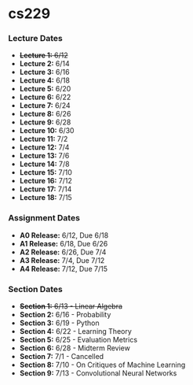 # cs229
### Lecture Dates

- ~~**Lecture 1:** 6/12~~
- **Lecture 2:** 6/14
- **Lecture 3:** 6/16
- **Lecture 4:** 6/18
- **Lecture 5:** 6/20
- **Lecture 6:** 6/22
- **Lecture 7:** 6/24
- **Lecture 8:** 6/26
- **Lecture 9:** 6/28
- **Lecture 10:** 6/30
- **Lecture 11:** 7/2
- **Lecture 12:** 7/4
- **Lecture 13:** 7/6
- **Lecture 14:** 7/8
- **Lecture 15:** 7/10
- **Lecture 16:** 7/12
- **Lecture 17:** 7/14
- **Lecture 18:** 7/15

### Assignment Dates

- **A0 Release:** 6/12, Due 6/18
- **A1 Release:** 6/18, Due 6/26
- **A2 Release:** 6/26, Due 7/4
- **A3 Release:** 7/4, Due 7/12
- **A4 Release:** 7/12, Due 7/15

### Section Dates

- ~~**Section 1:** 6/13 - Linear Algebra~~
- **Section 2:** 6/16 - Probability
- **Section 3:** 6/19 - Python
- **Section 4:** 6/22 - Learning Theory
- **Section 5:** 6/25 - Evaluation Metrics
- **Section 6:** 6/28 - Midterm Review
- **Section 7:** 7/1 - Cancelled
- **Section 8:** 7/10 - On Critiques of Machine Learning
- **Section 9:** 7/13 - Convolutional Neural Networks

